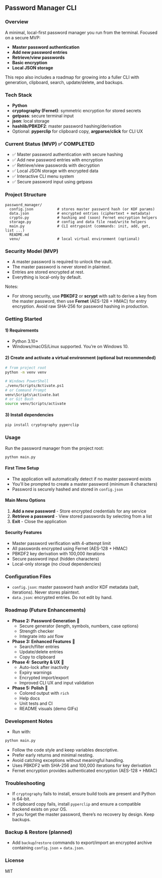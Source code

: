 ## Password Manager CLI

### Overview
A minimal, local-first password manager you run from the terminal. Focused on a secure MVP:
- **Master password authentication**
- **Add new password entries**
- **Retrieve/view passwords**
- **Basic encryption**
- **Local JSON storage**

This repo also includes a roadmap for growing into a fuller CLI with generation, clipboard, search, update/delete, and backups.

### Tech Stack
- **Python**
- **cryptography (Fernet)**: symmetric encryption for stored secrets
- **getpass**: secure terminal input
- **json**: local storage
- **hashlib/PBKDF2**: master password hashing/derivation
- Optional: **pyperclip** for clipboard copy, **argparse/click** for CLI UX

### Current Status (MVP) ✅ COMPLETED
- ✅ Master password authentication with secure hashing
- ✅ Add new password entries with encryption
- ✅ Retrieve/view passwords with decryption
- ✅ Local JSON storage with encrypted data
- ✅ Interactive CLI menu system
- ✅ Secure password input using getpass

### Project Structure
```text
password_manager/
  config.json           # stores master password hash (or KDF params)
  data.json             # encrypted entries (ciphertext + metadata)
  crypto.py             # hashing and (soon) Fernet encryption helpers
  storage.py            # config and data file read/write helpers
  main.py               # CLI entrypoint (commands: init, add, get, list ...)
  README.md
  venv/                 # local virtual environment (optional)
```

### Security Model (MVP)
- A master password is required to unlock the vault.
- The master password is never stored in plaintext.
- Entries are stored encrypted at rest.
- Everything is local-only by default.

Notes:
- For strong security, use **PBKDF2** or **scrypt** with salt to derive a key from the master password, then use **Fernet** (AES-128 + HMAC) for entry encryption. Avoid raw SHA-256 for password hashing in production.

### Getting Started

#### 1) Requirements
- Python 3.10+
- Windows/macOS/Linux supported. You’re on Windows 10.

#### 2) Create and activate a virtual environment (optional but recommended)
```bash
# from project root
python -m venv venv

# Windows PowerShell
./venv/Scripts/Activate.ps1
# or Command Prompt
venv\Scripts\activate.bat
# or Git Bash
source venv/Scripts/activate
```

#### 3) Install dependencies
```bash
pip install cryptography pyperclip
```

### Usage
Run the password manager from the project root:
```bash
python main.py
```

#### First Time Setup
- The application will automatically detect if no master password exists
- You'll be prompted to create a master password (minimum 8 characters)
- Password is securely hashed and stored in `config.json`

#### Main Menu Options
1. **Add a new password** - Store encrypted credentials for any service
2. **Retrieve a password** - View stored passwords by selecting from a list
3. **Exit** - Close the application

#### Security Features
- Master password verification with 4-attempt limit
- All passwords encrypted using Fernet (AES-128 + HMAC)
- PBKDF2 key derivation with 100,000 iterations
- Secure password input (hidden characters)
- Local-only storage (no cloud dependencies)

### Configuration Files
- `config.json`: master password hash and/or KDF metadata (salt, iterations). Never stores plaintext.
- `data.json`: encrypted entries. Do not edit by hand.

### Roadmap (Future Enhancements)
- **Phase 2: Password Generation** 🔄
  - Secure generator (length, symbols, numbers, case options)
  - Strength checker
  - Integrate into `add` flow
- **Phase 3: Enhanced Features** 🔄
  - Search/filter entries
  - Update/delete entries
  - Copy to clipboard
- **Phase 4: Security & UX** 🔄
  - Auto-lock after inactivity
  - Expiry warnings
  - Encrypted import/export
  - Improved CLI UX and input validation
- **Phase 5: Polish** 🔄
  - Colored output with `rich`
  - Help docs
  - Unit tests and CI
  - README visuals (demo GIFs)

### Development Notes
- Run with:
```bash
python main.py
```
- Follow the code style and keep variables descriptive.
- Prefer early returns and minimal nesting.
- Avoid catching exceptions without meaningful handling.
- Uses PBKDF2 with SHA-256 and 100,000 iterations for key derivation
- Fernet encryption provides authenticated encryption (AES-128 + HMAC)

### Troubleshooting
- If `cryptography` fails to install, ensure build tools are present and Python is 64-bit.
- If clipboard copy fails, install `pyperclip` and ensure a compatible backend exists on your OS.
- If you forget the master password, there’s no recovery by design. Keep backups.

### Backup & Restore (planned)
- Add `backup`/`restore` commands to export/import an encrypted archive containing `config.json` + `data.json`.

### License
MIT